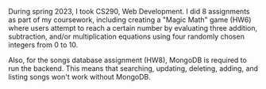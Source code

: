 During spring 2023, I took CS290, Web Development. I did 8 assignments as part of my coursework, including creating a "Magic Math" game (HW6) where users attempt to reach a certain number by evaluating three addition, subtraction, and/or multiplication equations using four randomly chosen integers from 0 to 10.

Also, for the songs database assignment (HW8), MongoDB is required to run the backend. This means that searching, updating, deleting, adding, and listing songs won't work without MongoDB.
